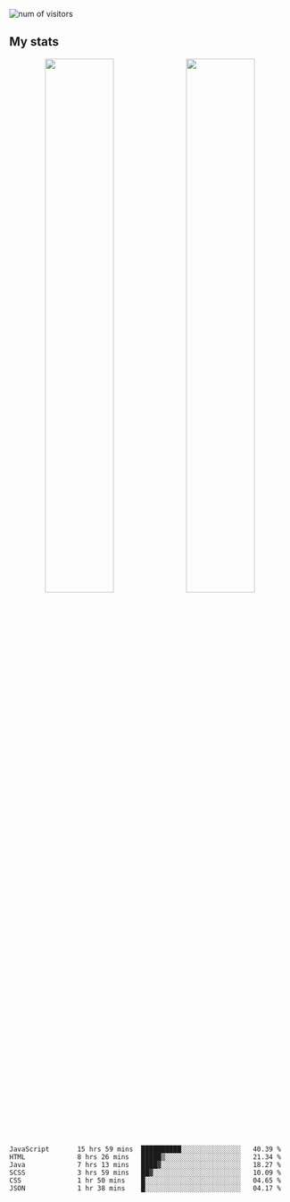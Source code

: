 
<!--
### Hi there 👋
**psycho-baller/psycho-baller** is a ✨ _special_ ✨ repository because its `README.md` (this file) appears on your GitHub profile.

Here are some ideas to get you started:

- 🔭 I’m currently working on ...
- 🌱 I’m currently learning ...
- 👯 I’m looking to collaborate on ...
- 🤔 I’m looking for help with ...
- 💬 Ask me about ...
- 📫 How to reach me: ...
- 😄 Pronouns: ...
- ⚡ Fun fact: ...

[![Readme Card](https://github-readme-stats.vercel.app/api/pin/?username=psycho-baller&repo=github-readme-stats)](https://github.com/anuraghazra/github-readme-stats)

-->
![num of visitors](https://visitor-badge.glitch.me/badge?page_id=psycho-baller.visitor-badge&left_text=Hello%20visitor%20number)
## My stats

<p float="left" align="center">
  <img src="https://github-readme-stats.vercel.app/api?username=psycho-baller&show_icons=true&count_private=true&hide_border=true&include_all_commits=true&theme=blue-green" width="49.5%" />
  <img src="https://github-readme-stats.vercel.app/api/top-langs/?username=psycho-baller&layout=compact&langs_count=6&theme=blue-green&hide_border=true" width="49.5%" /> 
</p>

<!--START_SECTION:waka-->

```text
JavaScript       15 hrs 59 mins  ██████████░░░░░░░░░░░░░░░   40.39 %
HTML             8 hrs 26 mins   █████▒░░░░░░░░░░░░░░░░░░░   21.34 %
Java             7 hrs 13 mins   ████▓░░░░░░░░░░░░░░░░░░░░   18.27 %
SCSS             3 hrs 59 mins   ██▓░░░░░░░░░░░░░░░░░░░░░░   10.09 %
CSS              1 hr 50 mins    █░░░░░░░░░░░░░░░░░░░░░░░░   04.65 %
JSON             1 hr 38 mins    █░░░░░░░░░░░░░░░░░░░░░░░░   04.17 %
```

<!--END_SECTION:waka-->

